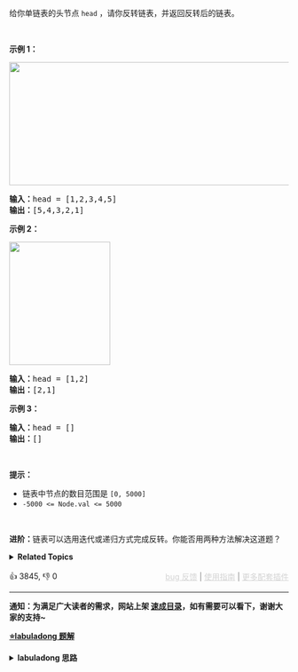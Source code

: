 给你单链表的头节点 <code>head</code> ，请你反转链表，并返回反转后的链表。

<div class="original__bRMd"> 
 <div> 
  <p>&nbsp;</p> 
 </div>
</div>

<p><strong>示例 1：</strong></p> 
<img alt="" src="https://assets.leetcode.com/uploads/2021/02/19/rev1ex1.jpg" style="width: 542px; height: 222px;" /> 
<pre>
<strong>输入：</strong>head = [1,2,3,4,5]
<strong>输出：</strong>[5,4,3,2,1]
</pre>

<p><strong>示例 2：</strong></p> 
<img alt="" src="https://assets.leetcode.com/uploads/2021/02/19/rev1ex2.jpg" style="width: 182px; height: 222px;" /> 
<pre>
<strong>输入：</strong>head = [1,2]
<strong>输出：</strong>[2,1]
</pre>

<p><strong>示例 3：</strong></p>

<pre>
<strong>输入：</strong>head = []
<strong>输出：</strong>[]
</pre>

<p>&nbsp;</p>

<p><strong>提示：</strong></p>

<ul> 
 <li>链表中节点的数目范围是 <code>[0, 5000]</code></li> 
 <li><code>-5000 &lt;= Node.val &lt;= 5000</code></li> 
</ul>

<p>&nbsp;</p>

<p><strong>进阶：</strong>链表可以选用迭代或递归方式完成反转。你能否用两种方法解决这道题？</p>

<details><summary><strong>Related Topics</strong></summary>递归 | 链表</details><br>

<div>👍 3845, 👎 0<span style='float: right;'><span style='color: gray;'><a href='https://github.com/labuladong/fucking-algorithm/issues' target='_blank' style='color: lightgray;text-decoration: underline;'>bug 反馈</a> | <a href='https://labuladong.online/algo/fname.html?fname=jb插件简介' target='_blank' style='color: lightgray;text-decoration: underline;'>使用指南</a> | <a href='https://labuladong.online/algo/' target='_blank' style='color: lightgray;text-decoration: underline;'>更多配套插件</a></span></span></div>

<div id="labuladong"><hr>

**通知：为满足广大读者的需求，网站上架 [速成目录](https://labuladong.online/algo/intro/quick-learning-plan/)，如有需要可以看下，谢谢大家的支持~**



<p><strong><a href="https://labuladong.online/algo/data-structure/reverse-linked-list-recursion/" target="_blank">⭐️labuladong 题解</a></strong></p>
<details><summary><strong>labuladong 思路</strong></summary>


<div id="labuladong_solution_zh">

## 基本思路

递归实现反转链表常常用来考察递归思想，我这里就用纯递归来翻转链表。

**对于递归算法，最重要的就是明确递归函数的定义**。具体来说，我们的 `reverse` 函数定义是这样的：

**输入一个节点 `head`，将「以 `head` 为起点」的链表反转，并返回反转之后的头结点**。

明白了函数的定义，再来看这个问题。比如说我们想反转这个链表：

![](https://labuladong.online/algo/images/reverse-linked-list/1.jpg)

那么输入 `reverse(head)` 后，会在这里进行递归：

```java
ListNode last = reverse(head.next);
```

不要跳进递归（你的脑袋能压几个栈呀？），而是要根据刚才的函数定义，来弄清楚这段代码会产生什么结果：

![](https://labuladong.online/algo/images/reverse-linked-list/2.jpg)

这个 `reverse(head.next)` 执行完成后，整个链表就成了这样：

![](https://labuladong.online/algo/images/reverse-linked-list/3.jpg)

并且根据函数定义，`reverse` 函数会返回反转之后的头结点，我们用变量 `last` 接收了。

现在再来看下面的代码：

```java
head.next.next = head;
```

![](https://labuladong.online/algo/images/reverse-linked-list/4.jpg)

接下来：

```java
head.next = null;
return last;
```

![](https://labuladong.online/algo/images/reverse-linked-list/5.jpg)

神不神奇，这样整个链表就反转过来了！

**详细题解**：
  - [单链表的花式反转方法汇总](https://labuladong.online/algo/data-structure/reverse-linked-list-recursion/)

</div>





<div id="solution">

## 解法代码



<div class="tab-panel"><div class="tab-nav">
<button data-tab-item="cpp" class="tab-nav-button btn " data-tab-group="default" onclick="switchTab(this)">cpp🤖</button>

<button data-tab-item="python" class="tab-nav-button btn " data-tab-group="default" onclick="switchTab(this)">python🤖</button>

<button data-tab-item="java" class="tab-nav-button btn active" data-tab-group="default" onclick="switchTab(this)">java🟢</button>

<button data-tab-item="go" class="tab-nav-button btn " data-tab-group="default" onclick="switchTab(this)">go🤖</button>

<button data-tab-item="javascript" class="tab-nav-button btn " data-tab-group="default" onclick="switchTab(this)">javascript🤖</button>
</div><div class="tab-content">
<div data-tab-item="cpp" class="tab-item " data-tab-group="default"><div class="highlight">

```cpp
// 注意：cpp 代码由 chatGPT🤖 根据我的 java 代码翻译。
// 本代码的正确性已通过力扣验证，如有疑问，可以对照 java 代码查看。

class Solution {
public:
    ListNode* reverseList(ListNode* head) {
        if (head == nullptr || head->next == nullptr) {
            return head;
        }
        ListNode* last = reverseList(head->next);
        head->next->next = head;
        head->next = nullptr;
        return last;
    }
};
```

</div></div>

<div data-tab-item="python" class="tab-item " data-tab-group="default"><div class="highlight">

```python
# 注意：python 代码由 chatGPT🤖 根据我的 java 代码翻译。
# 本代码的正确性已通过力扣验证，如有疑问，可以对照 java 代码查看。

class Solution:
    # public ListNode reverseList(ListNode head) {
    def reverseList(self, head: ListNode) -> ListNode:
        if head is None or head.next is None:
            return head
        last = self.reverseList(head.next) # <extend up -200>![](https://labuladong.online/algo/images/reverse-linked-list/3.jpg) #
        head.next.next = head # <extend up -200>![](https://labuladong.online/algo/images/reverse-linked-list/4.jpg) #
        head.next = None # <extend up -200>![](https://labuladong.online/algo/images/reverse-linked-list/5.jpg) #
        return last
```

</div></div>

<div data-tab-item="java" class="tab-item active" data-tab-group="default"><div class="highlight">

```java
class Solution {
    public ListNode reverseList(ListNode head) {
        if (head == null || head.next == null) {
            return head;
        }
        ListNode last = reverseList(head.next);/**<extend up -200>![](https://labuladong.online/algo/images/reverse-linked-list/3.jpg) */
        head.next.next = head;/**<extend up -200>![](https://labuladong.online/algo/images/reverse-linked-list/4.jpg) */
        head.next = null;/**<extend up -200>![](https://labuladong.online/algo/images/reverse-linked-list/5.jpg) */
        return last;
    }
}
```

</div></div>

<div data-tab-item="go" class="tab-item " data-tab-group="default"><div class="highlight">

```go
// 注意：go 代码由 chatGPT🤖 根据我的 java 代码翻译。
// 本代码的正确性已通过力扣验证，如有疑问，可以对照 java 代码查看。

func reverseList(head *ListNode) *ListNode {
    if head == nil || head.Next == nil {
        return head
    }
    last := reverseList(head.Next)
    // ![](https://labuladong.online/algo/images/reverse-linked-list/3.jpg)
    head.Next.Next = head
    // ![](https://labuladong.online/algo/images/reverse-linked-list/4.jpg)
    head.Next = nil
    // ![](https://labuladong.online/algo/images/reverse-linked-list/5.jpg)
    return last
}
```

</div></div>

<div data-tab-item="javascript" class="tab-item " data-tab-group="default"><div class="highlight">

```javascript
// 注意：javascript 代码由 chatGPT🤖 根据我的 java 代码翻译。
// 本代码的正确性已通过力扣验证，如有疑问，可以对照 java 代码查看。

var reverseList = function(head) {
    if (head === null || head.next === null) {
        return head;
    }
    var last = reverseList(head.next);
    head.next.next = head;
    head.next = null;
    return last;
};
```

</div></div>
</div></div>

<hr /><details open hint-container details><summary style="font-size: medium"><strong>🌈🌈 算法可视化 🌈🌈</strong></summary><div id="data_reverse-linked-list"  category="leetcode" ></div><div class="resizable aspect-ratio-container" style="height: 100%;">
<div id="iframe_reverse-linked-list"></div></div>
</details><hr /><br />

</div>
</details>
</div>



